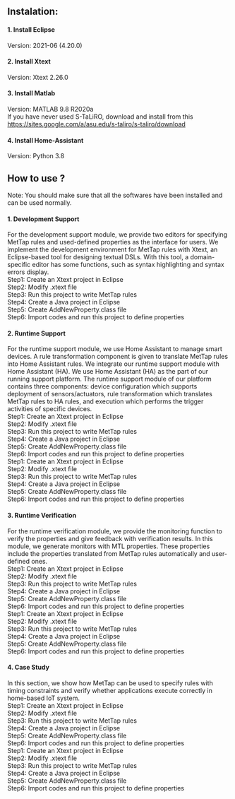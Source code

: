 ## Instalation:
#### 1. Install Eclipse 
  Version: 2021-06 (4.20.0) 
#### 2. Install Xtext
  Version: Xtext 2.26.0   
#### 3. Install Matlab
  Version: MATLAB 9.8 R2020a    
  If you have never used S-TaLiRO, download and install from this https://sites.google.com/a/asu.edu/s-taliro/s-taliro/download
#### 4. Install Home-Assistant
  Version: Python 3.8
## How to use ?
Note: You should make sure that all the softwares have been installed and can be used normally.
#### 1. Development Support
For the development support module, we provide two editors for specifying MetTap rules and used-defined properties as the interface for users.
We implement the development environment for MetTap rules with Xtext, an Eclipse-based tool for designing textual DSLs. 
With this tool, a domain-specific editor has some functions, such as syntax highlighting and syntax errors display.  
Step1: Create an Xtext project in Eclipse     
Step2: Modify .xtext file    
Step3: Run this project to write MetTap rules   
Step4: Create a Java project in Eclipse     
Step5: Create AddNewProperty.class file    
Step6: Import codes and run this project to define properties   
#### 2. Runtime Support
For the runtime support module, we use Home Assistant to manage smart devices. 
A rule transformation component is given to translate MetTap rules into Home Assistant rules.
We integrate our runtime support module with Home Assistant (HA).
We use Home Assistant (HA) as the part of our running support platform. 
The runtime support module of our platform contains three components: device configuration which supports deployment of sensors/actuators, rule transformation which translates MetTap rules to HA rules, and execution which performs the trigger activities of specific devices.  
Step1: Create an Xtext project in Eclipse     
Step2: Modify .xtext file    
Step3: Run this project to write MetTap rules   
Step4: Create a Java project in Eclipse     
Step5: Create AddNewProperty.class file    
Step6: Import codes and run this project to define properties   
Step1: Create an Xtext project in Eclipse     
Step2: Modify .xtext file    
Step3: Run this project to write MetTap rules   
Step4: Create a Java project in Eclipse     
Step5: Create AddNewProperty.class file    
Step6: Import codes and run this project to define properties   
#### 3. Runtime Verification
For the runtime verification module, we provide the monitoring function to verify the properties and give feedback with verification results.
In this module, we generate monitors with MTL properties. 
These properties include the properties translated from MetTap rules automatically and user-defined ones.  
Step1: Create an Xtext project in Eclipse     
Step2: Modify .xtext file    
Step3: Run this project to write MetTap rules   
Step4: Create a Java project in Eclipse     
Step5: Create AddNewProperty.class file    
Step6: Import codes and run this project to define properties   
Step1: Create an Xtext project in Eclipse     
Step2: Modify .xtext file    
Step3: Run this project to write MetTap rules   
Step4: Create a Java project in Eclipse     
Step5: Create AddNewProperty.class file    
Step6: Import codes and run this project to define properties   
#### 4. Case Study
In this section, we show how MetTap can be used to specify rules with timing constraints and verify whether applications execute correctly in home-based IoT system.  
Step1: Create an Xtext project in Eclipse     
Step2: Modify .xtext file    
Step3: Run this project to write MetTap rules   
Step4: Create a Java project in Eclipse     
Step5: Create AddNewProperty.class file    
Step6: Import codes and run this project to define properties   
Step1: Create an Xtext project in Eclipse     
Step2: Modify .xtext file    
Step3: Run this project to write MetTap rules   
Step4: Create a Java project in Eclipse     
Step5: Create AddNewProperty.class file    
Step6: Import codes and run this project to define properties   
